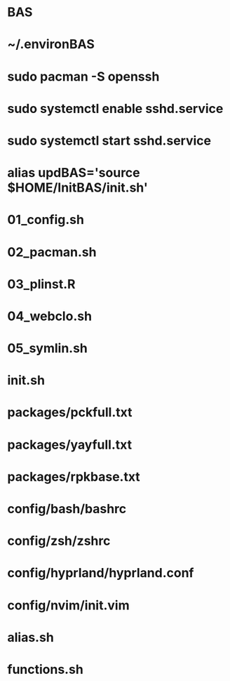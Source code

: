# BAS
# ~/.environBAS
# sudo pacman -S openssh 
# sudo systemctl enable sshd.service
# sudo systemctl start sshd.service
# alias updBAS='source $HOME/InitBAS/init.sh' 


# 01_config.sh
# 02_pacman.sh
# 03_plinst.R
# 04_webclo.sh
# 05_symlin.sh
# init.sh

# packages/pckfull.txt
# packages/yayfull.txt
# packages/rpkbase.txt

# config/bash/bashrc
# config/zsh/zshrc
# config/hyprland/hyprland.conf
# config/nvim/init.vim
# alias.sh
# functions.sh


